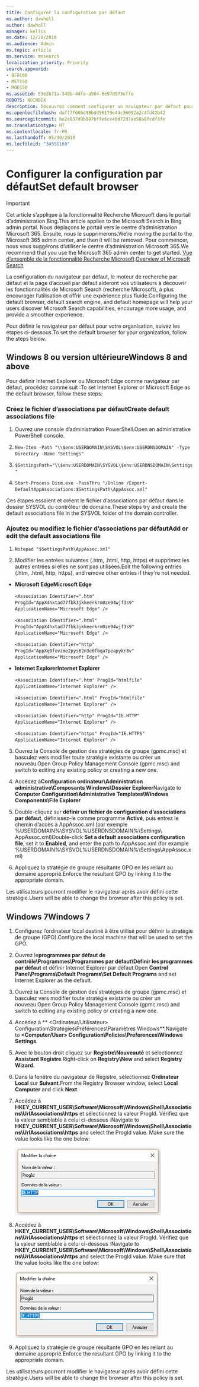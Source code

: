 ```yaml
---
title: Configurer la configuration par défaut
ms.author: dawholl
author: dawholl
manager: kellis
ms.date: 12/20/2018
ms.audience: Admin
ms.topic: article
ms.service: mssearch
localization_priority: Priority
search.appverid:
- BFB160
- MET150
- MOE150
ms.assetid: 53e2b71a-348b-4dfe-a504-6e97d573effe
ROBOTS: NOINDEX
description: Découvrez comment configurer un navigateur par défaut pour votre entreprise avec Microsoft Search (recherche Microsoft).
ms.openlocfilehash: daff7f66bd38bdd56179e44c36092a2c4fd42b42
ms.sourcegitcommit: be2e837d9b087bffe6ce40d72d7ae58a8fcdf3fe
ms.translationtype: HT
ms.contentlocale: fr-FR
ms.lasthandoff: 05/30/2019
ms.locfileid: "34591160"
---
```

# <a name="set-default-browser"></a><span data-ttu-id="9ce8c-103">Configurer la configuration par défaut</span><span class="sxs-lookup"><span data-stu-id="9ce8c-103">Set default browser</span></span>

> [!IMPORTANT]
> <span data-ttu-id="9ce8c-104">Cet article s’applique à la fonctionnalité Recherche Microsoft dans le portail d’administration Bing.</span><span class="sxs-lookup"><span data-stu-id="9ce8c-104">This article applies to the Microsoft Search in Bing admin portal.</span></span> <span data-ttu-id="9ce8c-105">Nous déplaçons le portail vers le centre d’administration Microsoft 365. Ensuite, nous le supprimerons.</span><span class="sxs-lookup"><span data-stu-id="9ce8c-105">We’re moving the portal to the Microsoft 365 admin center, and then it will be removed.</span></span> <span data-ttu-id="9ce8c-106">Pour commencer, nous vous suggérons d’utiliser le centre d’administration Microsoft 365.</span><span class="sxs-lookup"><span data-stu-id="9ce8c-106">We recommend that you use the Microsoft 365 admin center to get started.</span></span> <span data-ttu-id="9ce8c-107">[Vue d’ensemble de la fonctionnalité Recherche Microsoft](overview-microsoft-search.md).</span><span class="sxs-lookup"><span data-stu-id="9ce8c-107">[Overview of Microsoft Search](overview-microsoft-search.md)</span></span>
    
<span data-ttu-id="9ce8c-108">La configuration du navigateur par défaut, le moteur de recherche par défaut et la page d’accueil par défaut aideront vos utilisateurs à découvrir les fonctionnalités de Microsoft Search (recherche Microsoft), à plus encourager l’utilisation et offrir une expérience plus fluide.</span><span class="sxs-lookup"><span data-stu-id="9ce8c-108">Configuring the default browser, default search engine, and default homepage will help your users discover Microsoft Search capabilities, encourage more usage, and provide a smoother experience.</span></span>
  
<span data-ttu-id="9ce8c-109">Pour définir le navigateur par défaut pour votre organisation, suivez les étapes ci-dessous.</span><span class="sxs-lookup"><span data-stu-id="9ce8c-109">To set the default browser for your organization, follow the steps below.</span></span>
  
## <a name="windows-8-and-above"></a><span data-ttu-id="9ce8c-110">Windows 8 ou version ultérieure</span><span class="sxs-lookup"><span data-stu-id="9ce8c-110">Windows 8 and above</span></span>

<span data-ttu-id="9ce8c-111">Pour définir Internet Explorer ou Microsoft Edge comme navigateur par défaut, procédez comme suit :</span><span class="sxs-lookup"><span data-stu-id="9ce8c-111">To set Internet Explorer or Microsoft Edge as the default browser, follow these steps:</span></span>
  
### <a name="create-default-associations-file"></a><span data-ttu-id="9ce8c-112">Créez le fichier d’associations par défaut</span><span class="sxs-lookup"><span data-stu-id="9ce8c-112">Create default associations file</span></span>

1. <span data-ttu-id="9ce8c-113">Ouvrez une console d’administration PowerShell.</span><span class="sxs-lookup"><span data-stu-id="9ce8c-113">Open an administrative PowerShell console.</span></span>
    
2.  `New-Item -Path "\\$env:USERDOMAIN\SYSVOL\$env:USERDNSDOMAIN" -Type Directory -Name "Settings"`
    
3.  `$SettingsPath="\\$env:USERDOMAIN\SYSVOL\$env:USERDNSDOMAIN\Settings"`
    
4.  `Start-Process Dism.exe -PassThru "/Online /Export-DefaultAppAssociations:$SettingsPath\AppAssoc.xml"`
    
<span data-ttu-id="9ce8c-114">Ces étapes essaient et créent le fichier d’associations par défaut dans le dossier SYSVOL du contrôleur de domaine.</span><span class="sxs-lookup"><span data-stu-id="9ce8c-114">These steps try and create the default associations file in the SYSVOL folder of the domain controller.</span></span>
  
### <a name="add-or-edit-the-default-associations-file"></a><span data-ttu-id="9ce8c-115">Ajoutez ou modifiez le fichier d’associations par défaut</span><span class="sxs-lookup"><span data-stu-id="9ce8c-115">Add or edit the default associations file</span></span>

1. `Notepad "$SettingsPath\AppAssoc.xml"`
    
2. <span data-ttu-id="9ce8c-116">Modifier les entrées suivantes (.htm, .html, http, https) et supprimez les autres entrées si elles ne sont pas utilisées.</span><span class="sxs-lookup"><span data-stu-id="9ce8c-116">Edit the following entries (.htm, .html, http, https), and remove other entries if they're not needed.</span></span>
    
  - <span data-ttu-id="9ce8c-117">**Microsoft Edge**</span><span class="sxs-lookup"><span data-stu-id="9ce8c-117">**Microsoft Edge**</span></span>
    
     `<Association Identifier=".htm" ProgId="AppX4hxtad77fbk3jkkeerkrm0ze94wjf3s9" ApplicationName="Microsoft Edge" />`
  
     `<Association Identifier=".html" ProgId="AppX4hxtad77fbk3jkkeerkrm0ze94wjf3s9" ApplicationName="Microsoft Edge" />`
  
     `<Association Identifier="http" ProgId="AppXq0fevzme2pys62n3e0fbqa7peapykr8v" ApplicationName="Microsoft Edge" />`
    
  - <span data-ttu-id="9ce8c-118">**Internet Explorer**</span><span class="sxs-lookup"><span data-stu-id="9ce8c-118">**Internet Explorer**</span></span>
    
     `<Association Identifier=".htm" ProgId="htmlfile" ApplicationName="Internet Explorer" />`
  
     `<Association Identifier=".html" ProgId="htmlfile" ApplicationName="Internet Explorer" />`
  
     `<Association Identifier="http" ProgId="IE.HTTP" ApplicationName="Internet Explorer" />`
  
     `<Association Identifier="https" ProgId="IE.HTTPS" ApplicationName="Internet Explorer" />`
    
3. <span data-ttu-id="9ce8c-119">Ouvrez la Console de gestion des stratégies de groupe (gpmc.msc) et basculez vers modifier toute stratégie existante ou créer un nouveau.</span><span class="sxs-lookup"><span data-stu-id="9ce8c-119">Open Group Policy Management Console (gpmc.msc) and switch to editing any existing policy or creating a new one.</span></span>
    
1. <span data-ttu-id="9ce8c-120">Accédez à**Configuration ordinateur\Administration administrative\Composants Windows\Dossier Explorer**</span><span class="sxs-lookup"><span data-stu-id="9ce8c-120">Navigate to **Computer Configuration\Administrative Templates\Windows Components\File Explorer**</span></span>
    
2. <span data-ttu-id="9ce8c-121">Double-cliquez sur **définir un fichier de configuration d’associations par défaut**, définissez-le comme programme **Activé**, puis entrez le chemin d’accès à AppAssoc.xml (par exemple %USERDOMAIN%\SYSVOL\%USERDNSDOMAIN%\Settings\ AppAssoc.xml)</span><span class="sxs-lookup"><span data-stu-id="9ce8c-121">Double-click **Set a default associations configuration file**, set it to **Enabled**, and enter the path to AppAssoc.xml (for example %USERDOMAIN%\SYSVOL\%USERDNSDOMAIN%\Settings\AppAssoc.xml)</span></span>
    
4. <span data-ttu-id="9ce8c-122">Appliquez la stratégie de groupe résultante GPO en les reliant au domaine approprié.</span><span class="sxs-lookup"><span data-stu-id="9ce8c-122">Enforce the resultant GPO by linking it to the appropriate domain.</span></span>
    
<span data-ttu-id="9ce8c-123">Les utilisateurs pourront modifier le navigateur après avoir défini cette stratégie.</span><span class="sxs-lookup"><span data-stu-id="9ce8c-123">Users will be able to change the browser after this policy is set.</span></span>
  
## <a name="windows-7"></a><span data-ttu-id="9ce8c-124">Windows 7</span><span class="sxs-lookup"><span data-stu-id="9ce8c-124">Windows 7</span></span>

1. <span data-ttu-id="9ce8c-125">Configurez l’ordinateur local destiné à être utilisé pour définir la stratégie de groupe (GPO).</span><span class="sxs-lookup"><span data-stu-id="9ce8c-125">Configure the local machine that will be used to set the GPO.</span></span>
    
1. <span data-ttu-id="9ce8c-126">Ouvrez le**programmes par défaut de contrôle\Programmes\Programmes par défaut\Définir les programmes par défaut** et définir Internet Explorer par défaut.</span><span class="sxs-lookup"><span data-stu-id="9ce8c-126">Open **Control Panel\Programs\Default Programs\Set Default Programs** and set Internet Explorer as the default.</span></span> 
    
2. <span data-ttu-id="9ce8c-127">Ouvrez la Console de gestion des stratégies de groupe (gpmc.msc) et basculez vers modifier toute stratégie existante ou créer un nouveau.</span><span class="sxs-lookup"><span data-stu-id="9ce8c-127">Open Group Policy Management Console (gpmc.msc) and switch to editing any existing policy or creating a new one.</span></span>
    
1. <span data-ttu-id="9ce8c-128">Accédez à \*\* \<Ordinateur/Utilisateur\> Configuration\Stratégies\Préférences\Paramètres Windows\*\*.</span><span class="sxs-lookup"><span data-stu-id="9ce8c-128">Navigate to **\<Computer/User\> Configuration\Policies\Preferences\Windows Settings**.</span></span>
    
2. <span data-ttu-id="9ce8c-129">Avec le bouton droit cliquez sur **Registre\Nouveauté** et sélectionnez **Assistant Registre**.</span><span class="sxs-lookup"><span data-stu-id="9ce8c-129">Right-click on **Registry\New** and select **Registry Wizard**.</span></span>
    
3. <span data-ttu-id="9ce8c-130">Dans la fenêtre du navigateur de Registre, sélectionnez **Ordinateur Local** sur **Suivant**.</span><span class="sxs-lookup"><span data-stu-id="9ce8c-130">From the Registry Browser window, select **Local Computer** and click **Next**.</span></span>
    
4. <span data-ttu-id="9ce8c-p102">Accédez à **HKEY_CURRENT_USER\Software\Microsoft\Windows\Shell\Associations\UrlAssociations\https** et sélectionnez la valeur ProgId. Vérifiez que la valeur semblable à celui ci-dessous :</span><span class="sxs-lookup"><span data-stu-id="9ce8c-p102">Navigate to **HKEY_CURRENT_USER\Software\Microsoft\Windows\Shell\Associations\UrlAssociations\https** and select the ProgId value. Make sure the value looks like the one below:</span></span> 
    
    ![Sélectionner une valeur dans la modification de la chaîne ProgID](media/f6173dcc-b898-4967-8c40-4b0fe411a92b.png)
  
5. <span data-ttu-id="9ce8c-p103">Accédez à **HKEY_CURRENT_USER\Software\Microsoft\Windows\Shell\Associations\UrlAssociations\https** et sélectionnez la valeur ProgId. Vérifiez que la valeur semblable à celui ci-dessous :</span><span class="sxs-lookup"><span data-stu-id="9ce8c-p103">Navigate to **HKEY_CURRENT_USER\Software\Microsoft\Windows\Shell\Associations\UrlAssociations\https** and select the ProgId value. Make sure that the value looks like the one below:</span></span> 
    
    ![Sélectionner une valeur dans la modification de la chaîne ProgID pour HTTPS](media/3519e13b-4fe7-4d15-946c-82fd50fc49bb.png)
  
3. <span data-ttu-id="9ce8c-137">Appliquez la stratégie de groupe résultante GPO en les reliant au domaine approprié.</span><span class="sxs-lookup"><span data-stu-id="9ce8c-137">Enforce the resultant GPO by linking it to the appropriate domain.</span></span>
    
<span data-ttu-id="9ce8c-138">Les utilisateurs pourront modifier le navigateur après avoir défini cette stratégie.</span><span class="sxs-lookup"><span data-stu-id="9ce8c-138">Users will be able to change the browser after this policy is set.</span></span>